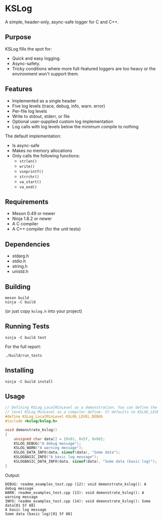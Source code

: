 KSLog
=====

A simple, header-only, async-safe logger for C and C++.



Purpose
-------

KSLog fills the spot for:

* Quick and easy logging.
* Async-safety.
* Tricky conditions where more full-featured loggers are too heavy or the environment won't support them.



Features
--------

* Implemented as a single header
* Five log levels (trace, debug, info, warn. error)
* Per-file log levels
* Write to stdout, stderr, or file
* Optional user-supplied custom log implementation
* Log calls with log levels below the minimum compile to nothing

The default implementation:

* Is async-safe
* Makes no memory allocations
* Only calls the following functions:
  - `strlen()`
  - `write()`
  - `vsnprintf()`
  - `strrchr()`
  - `va_start()`
  - `va_end()`



Requirements
------------

  * Meson 0.49 or newer
  * Ninja 1.8.2 or newer
  * A C compiler
  * A C++ compiler (for the unit tests)



Dependencies
------------

 * stdarg.h
 * stdio.h
 * string.h
 * unistd.h



Building
--------

    meson build
    ninja -C build

(or just copy `kslog.h` into your project)


Running Tests
-------------

    ninja -C build test

For the full report:

    ./build/run_tests



Installing
----------

    ninja -C build install



Usage
-----

```c
// Defining KSLog_LocalMinLevel as a demonstration. You can define the global
// level KSLog_MinLevel as a compiler define. It defaults to KSLOG_LEVEL_INFO.
#define KSLog_LocalMinLevel KSLOG_LEVEL_DEBUG
#include <kslog/kslog.h>

void demonstrate_kslog()
{
    unsigned char data[] = {0x01, 0x5f, 0x88};
    KSLOG_DEBUG("A debug message");
    KSLOG_WARN("A warning message");
    KSLOG_DATA_INFO(data, sizeof(data), "Some data");
    KSLOGBASIC_INFO("A basic log message");
    KSLOGBASIC_DATA_INFO(data, sizeof(data), "Some data (basic log)");
}
```

Output:
```
DEBUG: readme_examples_test.cpp (12): void demonstrate_kslog(): A debug message
WARN: readme_examples_test.cpp (13): void demonstrate_kslog(): A warning message
INFO: readme_examples_test.cpp (14): void demonstrate_kslog(): Some data[01 5f 88]
A basic log message
Some data (basic log)[01 5f 88]
```

